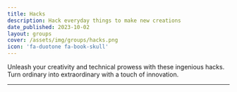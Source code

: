 ```yaml
---
title: Hacks
description: Hack everyday things to make new creations
date_published: 2023-10-02
layout: groups
cover: /assets/img/groups/hacks.png
icon: 'fa-duotone fa-book-skull'
---
```


Unleash your creativity and technical prowess with these ingenious hacks. Turn ordinary into extraordinary with a touch of innovation.

---
